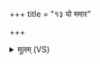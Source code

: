+++
title = "१३ यो ममार"

+++
<details><summary>मूलम् (VS)</summary>

यो म॒मार॑प्रथ॒मो मर्त्या॑नां॒ यः प्रे॒याय॑ प्रथ॒मो लो॒कमे॒तम्।  
वै॑वस्व॒तं सं॒गम॑नं॒जना॑नां य॒मं राजा॑नं ह॒विषा॑ सपर्यत ॥
</details>